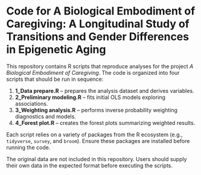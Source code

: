 # Code for A Biological Embodiment of Caregiving: A Longitudinal Study of Transitions and Gender Differences in Epigenetic Aging
This repository contains R scripts that reproduce analyses for the project *A Biological Embodiment of Caregiving*. The code is organized into four scripts that should be run in sequence:

1. **1_Data prepare.R** – prepares the analysis dataset and derives variables.
2. **2_Preliminary modeling.R** – fits initial OLS models exploring associations.
3. **3_Weighting analysis.R** – performs inverse probability weighting diagnostics and models.
4. **4_Forest plot.R** – creates the forest plots summarizing weighted results.

Each script relies on a variety of packages from the R ecosystem (e.g., `tidyverse`, `survey`, and `broom`). Ensure these packages are installed before running the code.

The original data are not included in this repository. Users should supply their own data in the expected format before executing the scripts.

